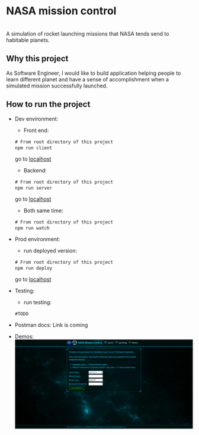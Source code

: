 # **NASA mission control**
<br> A simulation of rocket launching missions that NASA tends send to habitable planets. 
<br>
## **Why this project**

As Software Engineer, I would like to build application helping people to learn different planet and have a sense of accomplishment when a simulated mission successfully launched.

## **How to run the project**

- Dev environment:
    - Front end:
    ```
    # From root directory of this project
    npm run client
    ```
    go to [localhost](http://localhost:3000)
    - Backend:
    ```
    # From root directory of this project
    npm run server
    ```
    go to [localhost](http://localhost:3004)
    - Both same time:
    ```
    # From root directory of this project
    npm run watch
    ```
- Prod environment:
    - run deployed version:
    ```
    # From root directory of this project
    npm run deploy
    ```
    go to [localhost](http://localhost:3004)

- Testing:
    - run testing:
    ```
    #TODO
    ```

- Postman docs: Link is coming 


- Demos:
    ![front](./demo/front-end.png)
